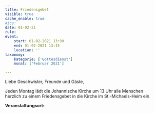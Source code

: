 ```yaml
---
title: Friedensgebet
visible: true
cache_enable: true
#ics: 
date: 01-02-21
rule: 
event:
	start: 01-02-2021 13:00
	end: 01-02-2021 13:15
	location: ''
taxonomy:
	kategorie: ['Gottesdienst']
	monat: ['Februar 2021']

---
```

Liebe Geschwister, Freunde und Gäste,

Jeden Montag lädt die Johannische Kirche um 13 Uhr alle Menschen herzlich zu einem Friedensgebet in die Kirche im St.-Michaels-Heim ein.



**Veranstaltungsort:** 

